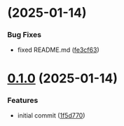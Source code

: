# [](https://github.com/ykawataki/c2c/compare/v1.0.1...v) (2025-01-14)


### Bug Fixes

* fixed README.md ([fe3cf63](https://github.com/ykawataki/c2c/commit/fe3cf6364926d1760115dbf54cbb34c33e737cb6))



# [0.1.0](https://github.com/ykawataki/c2c/compare/1f5d770f3fac625fb501a5ab41df2c0c223bf21c...v0.1.0) (2025-01-14)


### Features

* initial commit ([1f5d770](https://github.com/ykawataki/c2c/commit/1f5d770f3fac625fb501a5ab41df2c0c223bf21c))



